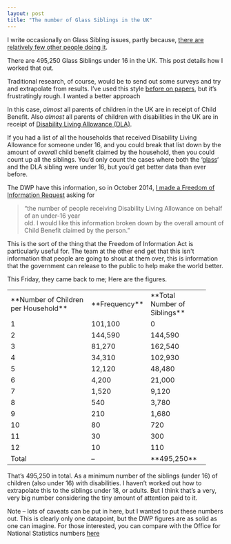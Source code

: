 ```yaml
---
layout: post
title: "The number of Glass Siblings in the UK"
--- 
```



I write occasionally on Glass Sibling issues, partly because, [there are relatively few other people doing it](http://joereddington.com/2100/2014/02/07/threedayweek-4/ "We should talk about the lack of sibling blogs.").  

There are 495,250 Glass Siblings under 16 in the UK. This post details how I worked that out.   

Traditional research, of course,  would be to send out some surveys and try and extrapolate from results. I’ve used this style [before on papers](http://joereddington.com/aac-publications/ "AAC publications"), but it’s frustratingly rough. I wanted a better approach

In this case, _almost_ all parents of children in the UK are in receipt of Child Benefit.  Also _almost_ all parents of children with disabilities in the UK are in receipt of [Disability Living Allowance (DLA)](https://www.gov.uk/disability-living-allowance-children/overview).

If you had a list of all the households that received Disability Living Allowance for someone under 16, and you could break that list down by the amount of *overall* child benefit claimed by the household, then you could count up all the siblings.  You’d only count the cases where both the ‘[glass](https://www.youtube.com/watch?v=MSwqo-g2Tbk)‘ and the DLA sibling were under 16, but you’d get better data than ever before.

The DWP have this information, so in October 2014, [I made a Freedom of Information Request](https://www.whatdotheyknow.com/request/dla_for_under_16s_broken_down_by?nocache=incoming-617805#incoming-617805) asking for

> “the number of people receiving Disability Living Allowance on behalf of an under-16 year  
> old. I would like this information broken down by the overall amount of Child Benefit claimed by the person.”

This is the sort of the thing that the Freedom of Information Act is particularly useful for. The team at the other end get that this isn't information that people are going to shout at them over, this is information that the government can release to the public to help make the world better.

This Friday, they came back to me;  Here are the figures.

<table width="357">

<tbody>

<tr>

<td width="171">**Number of Children per Household**</td>

<td width="65">**Frequency**</td>

<td width="121">**Total Number of Siblings**</td>

</tr>

<tr>

<td>1</td>

<td>101,100</td>

<td>0</td>

</tr>

<tr>

<td>2</td>

<td>144,590</td>

<td>144,590</td>

</tr>

<tr>

<td>3</td>

<td>81,270</td>

<td>162,540</td>

</tr>

<tr>

<td>4</td>

<td>34,310</td>

<td>102,930</td>

</tr>

<tr>

<td>5</td>

<td>12,120</td>

<td>48,480</td>

</tr>

<tr>

<td>6</td>

<td>4,200</td>

<td>21,000</td>

</tr>

<tr>

<td>7</td>

<td>1,520</td>

<td>9,120</td>

</tr>

<tr>

<td>8</td>

<td>540</td>

<td>3,780</td>

</tr>

<tr>

<td>9</td>

<td>210</td>

<td>1,680</td>

</tr>

<tr>

<td>10</td>

<td>80</td>

<td>720</td>

</tr>

<tr>

<td>11</td>

<td>30</td>

<td>300</td>

</tr>

<tr>

<td>12</td>

<td>10</td>

<td>110</td>

</tr>

<tr>

<td width="171">Total</td>

<td width="65">–</td>

<td>**495,250**</td>

</tr>

</tbody>

</table>

That’s 495,250 in total. As a minimum number of the siblings (under 16) of children (also under 16) with disabilities. I haven’t worked out how to extrapolate this to the siblings under 18, or adults. But I think that’s a very, very big number considering the tiny amount of attention paid to it.

Note – lots of caveats can be put in here, but I wanted to put these numbers out. This is clearly only one datapoint, but the DWP figures are as solid as one can imagine. For those interested, you can compare with the Office for National Statistics numbers [here](http://www.ons.gov.uk/ons/rel/family-demography/family-size/2012/family-size-pdf.pdf) 
